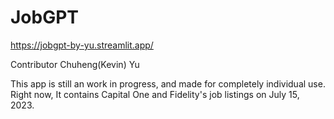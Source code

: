 # JobGPT

https://jobgpt-by-yu.streamlit.app/

Contributor Chuheng(Kevin) Yu

This app is still an work in progress, and made for completely individual use. Right now, It contains Capital One and Fidelity's job listings on July 15, 2023. 
